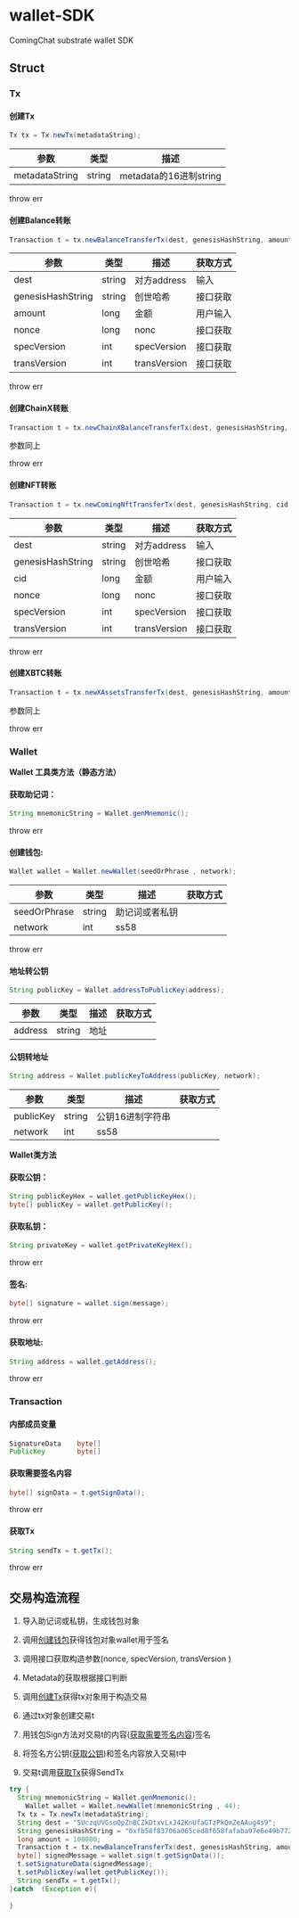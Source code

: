 # wallet-SDK

ComingChat substrate wallet SDK

## Struct

### Tx

#### 创建Tx

```java
Tx tx = Tx.newTx(metadataString);
```

| 参数           | 类型   | 描述                   |
| -------------- | ------ | ---------------------- |
| metadataString | string | metadata的16进制string |

throw err

#### 创建Balance转账

```java
Transaction t = tx.newBalanceTransferTx(dest, genesisHashString, amount, nonce, specVersion, transVersion);
```

| 参数              | 类型   | 描述         | 获取方式 |
| ----------------- | ------ | ------------ | -------- |
| dest              | string | 对方address  | 输入     |
| genesisHashString | string | 创世哈希     | 接口获取 |
| amount            | long   | 金额         | 用户输入 |
| nonce             | long   | nonc         | 接口获取 |
| specVersion       | int    | specVersion  | 接口获取 |
| transVersion      | int    | transVersion | 接口获取 |

throw err

#### 创建ChainX转账

```java
Transaction t = tx.newChainXBalanceTransferTx(dest, genesisHashString, amount, nonce, specVersion, transVersion);
```

参数同上

throw err

#### 创建NFT转账

```java
Transaction t = tx.newComingNftTransferTx(dest, genesisHashString, cid, nonce, specVersion, transVersion);
```

| 参数              | 类型   | 描述         | 获取方式 |
| ----------------- | ------ | ------------ | -------- |
| dest              | string | 对方address  | 输入     |
| genesisHashString | string | 创世哈希     | 接口获取 |
| cid               | long   | 金额         | 用户输入 |
| nonce             | long   | nonc         | 接口获取 |
| specVersion       | int    | specVersion  | 接口获取 |
| transVersion      | int    | transVersion | 接口获取 |

throw err

#### 创建XBTC转账

```java
Transaction t = tx.newXAssetsTransferTx(dest, genesisHashString, amount, nonce, specVersion, transVersion);
```

参数同上

throw err

### Wallet

**Wallet 工具类方法（静态方法）**

#### 获取助记词：

```java
String mnemonicString = Wallet.genMnemonic();
```

throw err	

#### 创建钱包:

```java
Wallet wallet = Wallet.newWallet(seedOrPhrase , network);
```

| 参数         | 类型   | 描述           | 获取方式 |
| ------------ | ------ | -------------- | -------- |
| seedOrPhrase | string | 助记词或者私钥 |          |
| network      | int    | ss58           |          |




throw err

#### 地址转公钥

```java
String publicKey = Wallet.addressToPublicKey(address);
```

| 参数    | 类型   | 描述 | 获取方式 |
| ------- | ------ | ---- | -------- |
| address | string | 地址 |          |

#### 公钥转地址

```java
String address = Wallet.publicKeyToAddress(publicKey, network);
```

| 参数      | 类型   | 描述             | 获取方式 |
| --------- | ------ | ---------------- | -------- |
| publicKey | string | 公钥16进制字符串 |          |
| network   | int    | ss58             |          |



**Wallet类方法**

#### 获取公钥：

```java
String publicKeyHex = wallet.getPublicKeyHex();
byte[] publicKey = wallet.getPublicKey();
```

#### 获取私钥：

```java
String privateKey = wallet.getPrivateKeyHex();
```

throw err

#### 签名:

```java
byte[] signature = wallet.sign(message);
```

throw err

#### 获取地址:

```java
String address = wallet.getAddress();
```

throw err

### Transaction

#### 内部成员变量

```java
SignatureData    byte[]
PublicKey        byte[]
```

#### 获取需要签名内容

```java
byte[] signData = t.getSignData();
```

throw err

#### 获取Tx

```java
String sendTx = t.getTx();
```

throw err

## 交易构造流程

1. 导入助记词或私钥，生成钱包对象

2. 调用[创建钱包](#创建钱包)获得钱包对象wallet用于签名

3. 调用接口获取构造参数(nonce, specVersion, transVersion )

4. Metadata的获取根据接口判断

5. 调用[创建Tx](#创建Tx)获得tx对象用于构造交易

6. 通过tx对象创建交易t

7. 用钱包Sign方法对交易t的内容([获取需要签名内容](#获取需要签名内容))签名

8. 将签名方公钥([获取公钥](#获取公钥))和签名内容放入交易t中

9. 交易t调用[获取Tx](#获取Tx)获得SendTx

```java
try {
  String mnemonicString = Wallet.genMnemonic();
	Wallet wallet = Wallet.newWallet(mnemonicString , 44);
  Tx tx = Tx.newTx(metadataString);
  String dest = "5UczqUVGsoQpZnBCZkDtxvLxJ42KnUfaGTzPkQmZeAAug4s9";
  String genesisHashString = "0xfb58f83706a065ced8f658fafaba97e6e49b772287e332077c499784184eda9f";
  long amount = 100000;
  Transaction t = tx.newBalanceTransferTx(dest, genesisHashString, amount, 0, 115, 1);
  byte[] signedMessage = wallet.sign(t.getSignData());
  t.setSignatureData(signedMessage);
  t.setPublicKey(wallet.getPublicKey());
  String sendTx = t.getTx();
}catch  (Exception e){
  
}
```

